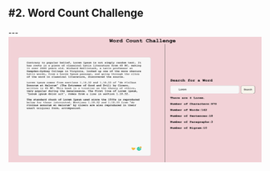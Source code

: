 <h2>#2. Word Count Challenge</h2>
---
<img src="/public/images/website.png "alt="website image"  width="750vw" height="250vh"/>
